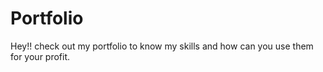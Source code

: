 # Portfolio
Hey!! check out my portfolio to know my skills and how can you use them for your profit.
